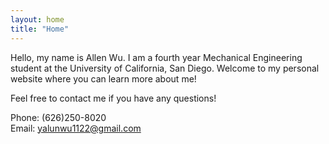 ```yaml
---
layout: home
title: "Home"
---
```


Hello, my name is Allen Wu. I am a fourth year Mechanical Engineering student at the University of California, San Diego. Welcome to my personal website where you can learn more about me! 

<!-- Here is my <a href="https://www.slideshare.net/Allen958856/resumepdf-256976054/Allen958856/resumepdf-256976054">resume</a>,  -->
Feel free to contact me if you have any questions!




Phone: (626)250-8020<br>
Email: <a href="mailto:yalunwu1122@gmail.com">yalunwu1122@gmail.com</a>


